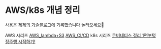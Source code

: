 # AWS/k8s 개념 정리
사용은 [제제의 기술블로그](https://blog.naver.com/PostList.naver?blogId=thwjd2717&from=postList&categoryNo=55#)에 기록했습니다 놀러오세요👻

AWS 시리즈
[AWS_lambda+S3](https://blog.naver.com/thwjd2717/222241411042)
[AWS_CI/CD](https://blog.naver.com/thwjd2717/222273538247)
k8s 시리즈
[쿠버네티스 정리 1편부텅 정주행 시작하기!](https://blog.naver.com/thwjd2717/222580176779)